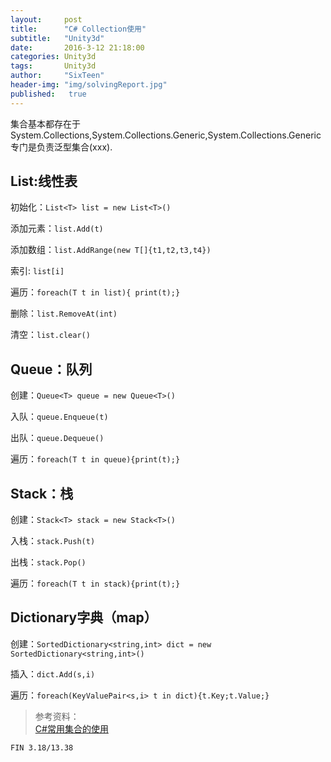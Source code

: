 ```yaml
---
layout:     post
title:      "C# Collection使用"
subtitle:   "Unity3d"
date:       2016-3-12 21:18:00
categories: Unity3d
tags:       Unity3d
author:     "SixTeen"
header-img: "img/solvingReport.jpg"
published:   true
---
```


集合基本都存在于System.Collections,System.Collections.Generic,System.Collections.Generic专门是负责泛型集合(xxx<T>).

## List<T>:线性表

初始化：```List<T> list = new List<T>()```

添加元素：```list.Add(t)```

添加数组：```list.AddRange(new T[]{t1,t2,t3,t4})```

索引: ```list[i]```

遍历：```foreach(T t in list){ print(t);}```

删除：```list.RemoveAt(int)```

清空：```list.clear()```

## Queue：队列

创建：```Queue<T> queue = new Queue<T>()```

入队：```queue.Enqueue(t)```

出队：```queue.Dequeue()```

遍历：```foreach(T t in queue){print(t);}```

## Stack：栈

创建：```Stack<T> stack = new Stack<T>()```

入栈：```stack.Push(t)```

出栈：```stack.Pop()```

遍历：```foreach(T t in stack){print(t);}```

## Dictionary字典（map）

创建：```SortedDictionary<string,int> dict = new SortedDictionary<string,int>()```

插入：```dict.Add(s,i)```

遍历：```foreach(KeyValuePair<s,i> t in dict){t.Key;t.Value;}```

>参考资料：<br/>[C#常用集合的使用](http://blog.csdn.net/ceclar123/article/details/8655853)

    FIN 3.18/13.38
